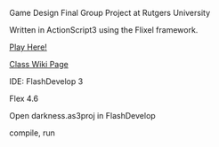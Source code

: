 Game Design Final Group Project at Rutgers University

Written in ActionScript3 using the Flixel framework.

[Play Here!](http://jreptak.com/relentlessnight.html)

	
[Class Wiki Page](https://sakai.rutgers.edu/wiki/cs673-spring2012/Relentless%20Night.html)

IDE: FlashDevelop 3

Flex 4.6

Open darkness.as3proj in FlashDevelop

compile, run
